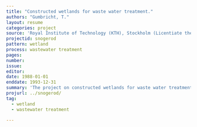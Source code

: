 ```yaml
---
title: "Constructed wetlands for waste water treatment."
authors: "Gumbricht, T."
layout: resume
categories: project
source: 'Royal Institute of Technology (KTH), Stockholm (Licentiate thesis.)'
projectid: snogerod
pattern: wetland
process: wastewater treatment
pages:
number:
issue:
editor:
date: 1988-01-01
enddate: 1993-12-31
summary: 'The project on constructed wetlands for waste water treatment originated from the consulting company K-Konsult where I worked 1984 - 1988. I brought this project along when I started my doctoral studies at the Royal Institute of technology (KTH) in 1988. The studies on constructed wetlands formed the basis of my Technical Licentiate degree in 1991. The project results have been published in several journal articles. The overview article on nutrient processes in constructed wetlands is my most cited and widely read publication.'
projurl: ../snogerod/
tag:
  - wetland
  - wastewater treatment

---
```

